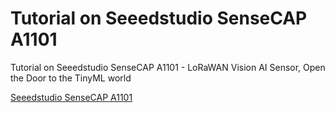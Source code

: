 # Tutorial on Seeedstudio SenseCAP A1101

Tutorial on Seeedstudio SenseCAP A1101 - LoRaWAN Vision AI Sensor, Open the Door to the TinyML world

[Seeedstudio SenseCAP A1101](https://github.com/CampusIoT/tutorial/tree/master/sensecap-a1101)
